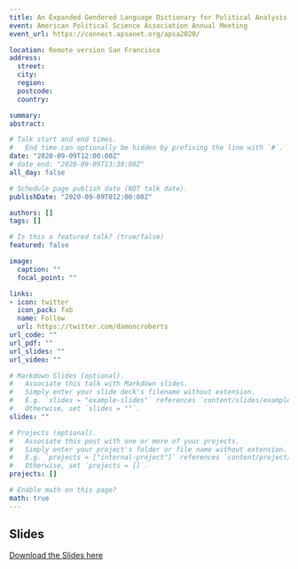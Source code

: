 ```yaml
---
title: An Expanded Gendered Language Dictionary for Political Analysis
event: American Political Science Association Annual Meeting
event_url: https://connect.apsanet.org/apsa2020/

location: Remote version San Francisco
address:
  street:
  city: 
  region:
  postcode: 
  country: 

summary: 
abstract: 

# Talk start and end times.
#   End time can optionally be hidden by prefixing the line with `#`.
date: "2020-09-09T12:00:00Z"
# date_end: "2020-09-09T13:30:00Z"
all_day: false

# Schedule page publish date (NOT talk date).
publishDate: "2020-09-09T012:00:00Z"

authors: []
tags: []

# Is this a featured talk? (true/false)
featured: false

image:
  caption: ""
  focal_point: ""

links:
- icon: twitter
  icon_pack: fab
  name: Follow
  url: https://twitter.com/damoncroberts
url_code: ""
url_pdf: ""
url_slides: ""
url_video: ""

# Markdown Slides (optional).
#   Associate this talk with Markdown slides.
#   Simply enter your slide deck's filename without extension.
#   E.g. `slides = "example-slides"` references `content/slides/example-slides.md`.
#   Otherwise, set `slides = ""`.
slides: ""

# Projects (optional).
#   Associate this post with one or more of your projects.
#   Simply enter your project's folder or file name without extension.
#   E.g. `projects = ["internal-project"]` references `content/project/deep-learning/index.md`.
#   Otherwise, set `projects = []`.
projects: []

# Enable math on this page?
math: true
---
```


## Slides

[Download the Slides here](https://www.dropbox.com/s/zwflx2d9vi2e7p6/final_slides_v09-09-20PM.pdf?dl=0)
